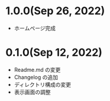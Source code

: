 # 1.0.0(Sep 26, 2022)

- ホームページ完成

# 0.1.0(Sep 12, 2022)

- Readme.md の変更
- Changelog の追加
- ディレクトリ構成の変更
- 表示画面の調整
